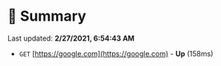 # 📖 Summary
Last updated: **2/27/2021, 6:54:43 AM**

- `GET` [https://google.com](https://google.com) - **Up** (158ms)
